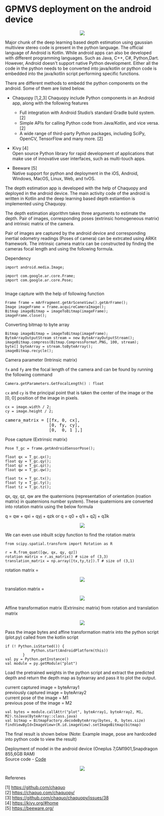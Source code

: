 # GPMVS deployment on the android device

<p align="center">
  <img  src="images/AD.png">
</p>

Major chunk of the deep learning based depth estimation using gaussian multiview stereo code is present in the python language. The official language of Android is Kotlin. While android apps can also be developed with different programming languages. Such as Java, C++, C#, Python,Dart. However, Android doesn't support native Python development. 
Either all the code in the python needs to be converted into java/kotlin or python code is embedded into the java/kotlin script performing specific functions.

There are different methods to embedd the python components on the android.
Some of them are listed below.

* Chaquopy [1,2,3] 
  Chaquopy include Python components in an Android app, along with the following features  
  - Full integration with Android Studio’s standard Gradle build system. [2]
  - Simple APIs for calling Python code from Java/Kotlin, and vice versa. [2]
  - A wide range of third-party Python packages, including SciPy, OpenCV, TensorFlow and many more. [2]

* Kivy [4]  
  Open source Python library for rapid development of applications that make use of innovative user interfaces, such as multi-touch apps.

* Beeware [5]  
  Native support for python and deployment in the iOS, Android, Windows, MacOS, Linux, Web, and tvOS.

The depth estimation app is developed with the help of Chaquopy and deployed in the android device. 
The main activity code of the android is written in Kotlin and the deep learning based depth estiamtion is implemented using Chaquopy. 

The depth estimation algorithm takes three arguments to estimate the depth. Pair of images, corresponding poses (extrinsic homogeneous matrix) and intrinsic matrix of the camera. 

Pair of images are captured by the android device and corresponding inertial odometry readings (Poses of camera) can be extrcated using ARKit framework. The intrinsic camera matrix can be constructed by finding the cameras focal length and using the following formula.

Dependency

```
import android.media.Image;

import com.google.ar.core.Frame;
import com.google.ar.core.Pose;
 
```
Image capture with the help of following function

``` 
Frame frame = mArFragment.getArSceneView().getArFrame();
Image imageFrame = frame.acquireCameraImage();
Bitmap imageBitmap = imageToBitmap(imageFrame);
imageFrame.close();
```

Converting bitmap to byte array

```
Bitmap imageBitmap = imageToBitmap(imageFrame);
ByteArrayOutputStream stream = new ByteArrayOutputStream();
imageBitmap.compress(Bitmap.CompressFormat.PNG, 100, stream);
byte[] byteArray = stream.toByteArray();
imageBitmap.recycle();
```
Camera parameter (Intrinsic matrix)  

`fx` and `fy` are the  focal length of the camera and can be found by running the following command

```
Camera.getParameters.GetFocalLength() : float
```
`cx` and `cy` is the principal point that is taken the center of the image or the [0, 0] position of the image in pixels.

```
cx = image.width / 2;
cy = image.height / 2;
```
<pre>
camera_matrix = [[fx, 0, cx],
                 [0, fy, cy],
                 [0,  0, 1 ],]
</pre>

Pose capture (Extrinsic matrix)

```
Pose T_gc = frame.getAndroidSensorPose();

float qx = T_gc.qx();
float qy = T_gc.qy();
float qz = T_gc.qz();
float qw = T_gc.qw();

float tx = T_gc.tx();
float ty = T_gc.ty();
float tz = T_gc.tz();
```
qx, qy, qz, qw are the quaternions (representation of orientation (roation matrix) in quaternions number system).
These quaternions are converted into rotation matrix using the below formula

q = qw + qxi + qyj + qzk or q = q0 + q1i + q2j + q3k

<p align="center">
  <img  src="images/quaternion-to-rotation-matrix.jpg">
</p>

We can even use inbuilt scipy function to find the rotation matrix

```
from scipy.spatial.transform import Rotation as R

r = R.from_quat([qw, qx, qy, qz])
rotation matrix = r.as_matrix() # size of (3,3)
translation_matrix = np.array([tx,ty,tz]).T # size of (3,1)
```

rotation matrix = 
<p align="center">
  <img  src="images/rotation_matrix.png">
</p>

translation matrix = 
<p align="center">
  <img  src="images/translation_matrix.png">
</p>

Afﬁne transformation matrix (Extrinsinc matrix) from rotation and translation matrix

<p align="center">
  <img  src="images/TransformationMatrix.png">
</p>

Pass the image bytes and affine transformation matrix into the python script (plot.py) called from the kotlin script
```
if (! Python.isStarted()) {
            Python.start(AndroidPlatform(this))
        }
val py = Python.getInstance()
val module = py.getModule("plot")
```
Load the pretrained weights in the python script and extract the predicted depth and return the depth map as bytearray and pass it to plot the output.

current captured image = byteArray1  
previously captured image = byteArray2  
current pose of the image = M1  
previous pose of the image = M2

```
val bytes = module.callAttr("plot", byteArray1, byteArray2, M1, M2).toJava(ByteArray::class.java)
val bitmap = BitmapFactory.decodeByteArray(bytes, 0, bytes.size)
findViewById<ImageView>(R.id.imageView).setImageBitmap(bitmap)
```
The final result is shown below (Note: Example image, pose are hardcoded into python code to view the result)

Deployment of model in the android device (Oneplus 7,GM1901,Snapdragon 855,6GB RAM)  
Source code - [Code](src/GPMVS_deployment_on_android/V2.0)

<p align="center">
  <img  src="images/android_deployment.gif">
</p>


Referenes

[1] https://github.com/chaquo  
[2] https://chaquo.com/chaquopy/  
[3] https://github.com/chaquo/chaquopy/issues/38  
[4] https://kivy.org/#home  
[5] https://beeware.org/